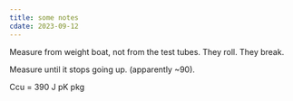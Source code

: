 ```yaml
---
title: some notes
cdate: 2023-09-12
---
```


Measure from weight boat, not from the test tubes. They roll. They break.

Measure until it stops going up. (apparently ~90).

Ccu = 390 J pK pkg
